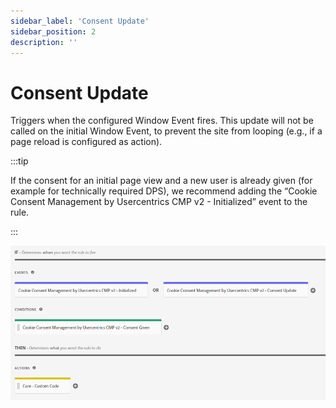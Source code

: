 ```yaml
---
sidebar_label: 'Consent Update'
sidebar_position: 2
description: ''
---
```


# Consent Update

Triggers when the configured Window Event fires. This update will not be called on the initial Window Event, to prevent the site from looping (e.g., if a page reload is configured as action).

:::tip

If the consent for an initial page view and a new user is already given (for example for technically required DPS), we recommend adding the “Cookie Consent Management by Usercentrics CMP v2 - Initialized” event to the rule.

:::

![Consent_Update.png](./img/Consent_Update.png)

